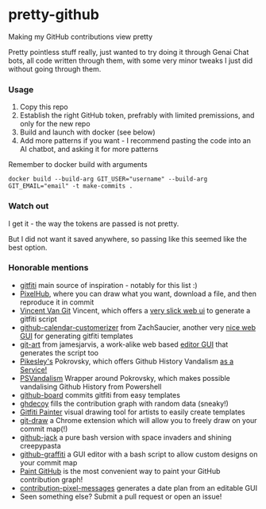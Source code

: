 # pretty-github
Making my GitHub contributions view pretty


Pretty pointless stuff really, just wanted to try doing it through Genai Chat bots, all code written through them, with some very minor tweaks I just did without going through them.

### Usage

1. Copy this repo
2. Establish the right GitHub token, prefrably with limited premissions, and only for the new repo
3. Build and launch with docker (see below)
4. Add more patterns if you want - I recommend pasting the code into an AI chatbot, and asking it for more patterns


Remember to docker build with arguments

```console
docker build --build-arg GIT_USER="username" --build-arg GIT_EMAIL="email" -t make-commits .  
```

### Watch out
I get it - the way the tokens are passed is not pretty. 

But I did not want it saved anywhere, so passing like this seemed like the best option.

### Honorable mentions

- [gitfiti](https://github.com/gelstudios/gitfiti) main source of inspiration - notably for this list :)
- [PixelHub](https://github.com/behind24proxies/PixelHub), where you can draw what you want, download a file, and then reproduce it in commit
- [Vincent Van Git](https://github.com/jh3y/vincent-van-git) Vincent, which offers a [very slick web ui](https://vincent-van-git.netlify.app/) to generate a gitfiti script
- [github-calendar-customerizer](https://github.com/ZachSaucier/github-calendar-customizer) from ZachSaucier, another very [nice web GUI](https://codepen.io/ZachSaucier/full/PzVRBy) for generating gitfiti templates
- [git-art](https://github.com/jamesjarvis/git-art) from jamesjarvis, a work-alike web based [editor GUI](https://jamesjarvis.github.io/git-art/) that generates the script too
- [Pikesley's](https://github.com/pikesley) Pokrovsky, which offers Github History Vandalism [as a Service!](http://pokrovsky.herokuapp.com/)
- [PSVandalism](https://github.com/DenisBalan/PSVandalism) Wrapper around Pokrovsky, which makes possible vandalising Github History from Powershell
- [github-board](https://github.com/bayandin/github-board) commits gitfiti from easy templates
- [ghdecoy](https://github.com/tickelton/ghdecoy) fills the contribution graph with random data (sneaky!)
- [Gitfiti Painter](http://codepen.io/cbas/pen/vOXeKV) visual drawing tool for artists to easily create templates
- [git-draw](https://github.com/ben174/git-draw) a Chrome extension which will allow you to freely draw on your commit map(!)
- [github-jack](https://github.com/tardypad/github-jack) a pure bash version with space invaders and shining creepypasta
- [github-graffiti](https://github.com/mavrk/github-graffiti) a GUI editor with a bash script to allow custom designs on your commit map
- [Paint GitHub](https://paintgithub.com/) is the most convenient way to paint your GitHub contribution graph!
- [contribution-pixel-messages](https://github.com/abulvenz/contribution-pixel-messages) generates a date plan from an editable GUI
- Seen something else? Submit a pull request or open an issue!